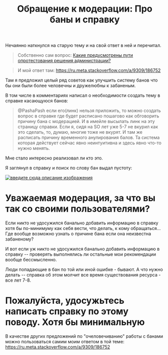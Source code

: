 ﻿---
title: "Обращение к модерации: Про баны и справку"
se.owner.user_id: 186752
se.owner.display_name: "Andrew"
se.owner.link: "https://ru.meta.stackoverflow.com/users/186752/andrew"
se.link: "https://ru.meta.stackoverflow.com/questions/11769/%d0%9e%d0%b1%d1%80%d0%b0%d1%89%d0%b5%d0%bd%d0%b8%d0%b5-%d0%ba-%d0%bc%d0%be%d0%b4%d0%b5%d1%80%d0%b0%d1%86%d0%b8%d0%b8-%d0%9f%d1%80%d0%be-%d0%b1%d0%b0%d0%bd%d1%8b-%d0%b8-%d1%81%d0%bf%d1%80%d0%b0%d0%b2%d0%ba%d1%83"
se.question_id: 11769
se.post_type: question
---
<p>Нечаянно наткнулся на старую тему и на свой ответ в ней и перечитал.</p>
<blockquote class="spoiler">
<p> Собственно сам вопрос: <a href="https://ru.meta.stackoverflow.com/q/7226/186752">Какие предусмотрены пути опротестования решения администрации?</a></p>
</blockquote>
<blockquote class="spoiler">
<p> И мой ответ там: <a href="https://ru.meta.stackoverflow.com/a/9309/186752">https://ru.meta.stackoverflow.com/a/9309/186752</a></p>
</blockquote>
<p>Там я предложил целый ряд советов как улучшить систему банов что бы они были более человечны и дружелюбны к забаненым.</p>
<p>В том числе в комментариях написал о необходимости создать тему в справке касающуюся банов:</p>
<blockquote>
<p>@PashaPash если его(линк) нельзя приложить, то можно создать вопрос в справке где будет расписано пошагово как обговорить причину бана с модерацией. И в имейле высылать линк на эту страницу справки. Если я, сидя на SO лет уже 5-7 не вкурил как это сделать, то, думаю, многие тоже не вкурят. И там же расписать причину временного анулирования балов. Та система которая действует сейчас явно неинтуитивна и здесь явно что-то нужно менять.</p>
</blockquote>
<p>Мне стало интересно реализовал ли кто это.</p>
<p>Я заглянул в справку и поиск по слову бан выдал пустоту:</p>
<p><a href="https://i.stack.imgur.com/6GowT.png" rel="nofollow noreferrer"><img src="https://i.stack.imgur.com/6GowT.png" alt="введите сюда описание изображения" /></a></p>
<h1>Уважаемая модерация, за что вы так со своими пользователями?</h1>
<p>Если никто не удосужился банально добавить информацию в справку хотя бы по-минимуму как себя вести, что делать, к кому обращаться... Где вообще возможно узнать о причине бана если она неизвестна забаненому?</p>
<p>И вот если уж никто не удосужился банально добавить информацию в справку -- проверять выполнялись ли остальные мои рекомендации вообще бессмысленно.</p>
<p>Люди попадающие в бан по той или иной ошибке - бывают. А что нужно делать -- справка об этом молчит все время существования ресурса - все лет 7-8.</p>
<h1>Пожалуйста, удосужьтесь написать справку по этому поводу. Хотя бы минимальную</h1>
<p>В качестве других предложений по &quot;очеловечиванию&quot; работы с банами можно пользоваться самим моим ответом в той теме: <a href="https://ru.meta.stackoverflow.com/a/9309/186752">https://ru.meta.stackoverflow.com/a/9309/186752</a></p>
